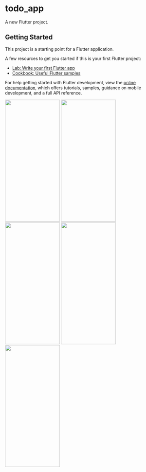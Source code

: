 # todo_app

A new Flutter project.

## Getting Started

This project is a starting point for a Flutter application.

A few resources to get you started if this is your first Flutter project:

- [Lab: Write your first Flutter app](https://docs.flutter.dev/get-started/codelab)
- [Cookbook: Useful Flutter samples](https://docs.flutter.dev/cookbook)

For help getting started with Flutter development, view the
[online documentation](https://docs.flutter.dev/), which offers tutorials,
samples, guidance on mobile development, and a full API reference.
<p>
  <img src = "https://github.com/Janak67/todo_app/assets/141834407/30082dd6-ac8b-4b1f-9115-48548d74a3ca" height = "400" width = "180">
  <img src = "https://github.com/Janak67/todo_app/assets/141834407/ba823f15-f1bb-4693-8685-e1d9b06309b4" height = "400" width = "180">
  <img src = "https://github.com/Janak67/todo_app/assets/141834407/bc7922ce-86cd-43d2-977d-3e7e73e15aea" height = "400" width = "180">
  <img src = "https://github.com/Janak67/todo_app/assets/141834407/6e90b7e4-9eac-4509-8738-49a1c6628996" height = "400" width = "180">
  <img src = "https://github.com/Janak67/todo_app/assets/141834407/f794a2b5-304a-4f8b-a428-0679628eec72" height = "400" width = "180">
</p>
